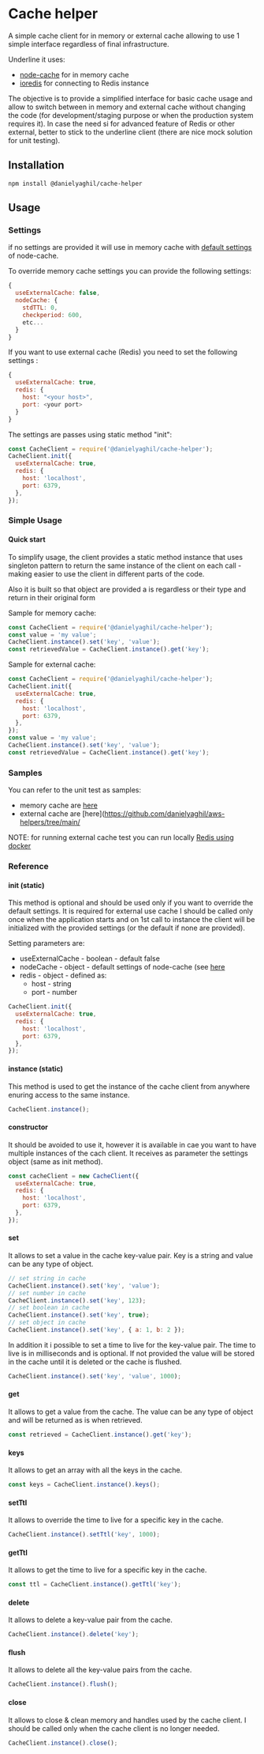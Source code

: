 # Cache helper

A simple cache client for in memory or external cache allowing to use 1 simple interface regardless of final infrastructure.

Underline it uses:

- [node-cache](https://github.com/node-cache/node-cache) for in memory cache
- [ioredis](https://github.com/redis/ioredis) for connecting to Redis instance

The objective is to provide a simplified interface for basic cache usage and allow to switch between in memory and external cache without changing the code (for development/staging purpose or when the production system requires it).
In case the need si for advanced feature of Redis or other external, better to stick to the underline client (there are nice mock solution for unit testing).

## Installation

```cli
npm install @danielyaghil/cache-helper
```

## Usage

### Settings

if no settings are provided it will use in memory cache with [default settings](https://github.com/node-cache/node-cache#options) of node-cache.

To override memory cache settings you can provide the following settings:

```javascript
{
  useExternalCache: false,
  nodeCache: {
    stdTTL: 0,
    checkperiod: 600,
    etc...
  }
}
```

If you want to use external cache (Redis) you need to set the following settings :

```javascript
{
  useExternalCache: true,
  redis: {
    host: "<your host>",
    port: <your port>
  }
}
```

The settings are passes using static method "init":

```javascript
const CacheClient = require('@danielyaghil/cache-helper');
CacheClient.init({
  useExternalCache: true,
  redis: {
    host: 'localhost',
    port: 6379,
  },
});
```

### Simple Usage

#### Quick start

To simplify usage, the client provides a static method instance that uses singleton pattern to return the same instance of the client on each call - making easier to use the client in different parts of the code.

Also it is built so that object are provided a is regardless or their type and return in their original form

Sample for memory cache:

```javascript
const CacheClient = require('@danielyaghil/cache-helper');
const value = 'my value';
CacheClient.instance().set('key', 'value');
const retrievedValue = CacheClient.instance().get('key');
```

Sample for external cache:

```javascript
const CacheClient = require('@danielyaghil/cache-helper');
CacheClient.init({
  useExternalCache: true,
  redis: {
    host: 'localhost',
    port: 6379,
  },
});
const value = 'my value';
CacheClient.instance().set('key', 'value');
const retrievedValue = CacheClient.instance().get('key');
```

### Samples

You can refer to the unit test as samples:

- memory cache are [here](https://github.com/danielyaghil/cache-helpers/tree/main/memory-cache.test.js)
- external cache are [here](https://github.com/danielyaghil/aws-helpers/tree/main/

NOTE: for running external cache test you can run locally [Redis using docker](https://redis.io/docs/install/install-stack/docker/)

### Reference

#### init (static)

This method is optional and should be used only if you want to override the default settings.
It is required for external use cache
I should be called only once when the application starts and on 1st call to instance the client will be initialized with the provided settings (or the default if none are provided).

Setting parameters are:

- useExternalCache - boolean - default false
- nodeCache - object - default settings of node-cache (see [here](<(https://github.com/node-cache/node-cache#options)>)
- redis - object - defined as:
  - host - string
  - port - number

```javascript
CacheClient.init({
  useExternalCache: true,
  redis: {
    host: 'localhost',
    port: 6379,
  },
});
```

#### instance (static)

This method is used to get the instance of the cache client from anywhere enuring access to the same instance.

```javascript
CacheClient.instance();
```

#### constructor

It should be avoided to use it, however it is available in cae you want to have multiple instances of the cach client.
It receives as parameter the settings object (same as init method).

```javascript
const cacheClient = new CacheClient({
  useExternalCache: true,
  redis: {
    host: 'localhost',
    port: 6379,
  },
});
```

#### set

It allows to set a value in the cache key-value pair.
Key is a string and value can be any type of object.

```javascript
// set string in cache
CacheClient.instance().set('key', 'value');
// set number in cache
CacheClient.instance().set('key', 123);
// set boolean in cache
CacheClient.instance().set('key', true);
// set object in cache
CacheClient.instance().set('key', { a: 1, b: 2 });
```

In addition it i possible to set a time to live for the key-value pair.
The time to live is in milliseconds and is optional. If not provided the value will be stored in the cache until it is deleted or the cache is flushed.

```javascript
CacheClient.instance().set('key', 'value', 1000);
```

#### get

It allows to get a value from the cache. The value can be any type of object and will be returned as is when retrieved.

```javascript
const retrieved = CacheClient.instance().get('key');
```

#### keys

It allows to get an array with all the keys in the cache.

```javascript
const keys = CacheClient.instance().keys();
```

#### setTtl

It allows to override the time to live for a specific key in the cache.

```javascript
CacheClient.instance().setTtl('key', 1000);
```

#### getTtl

It allows to get the time to live for a specific key in the cache.

```javascript
const ttl = CacheClient.instance().getTtl('key');
```

#### delete

It allows to delete a key-value pair from the cache.

```javascript
CacheClient.instance().delete('key');
```

#### flush

It allows to delete all the key-value pairs from the cache.

```javascript
CacheClient.instance().flush();
```

#### close

It allows to close & clean memory and handles used by the cache client.
I should be called only when the cache client is no longer needed.

```javascript
CacheClient.instance().close();
```
